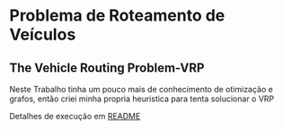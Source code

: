 # Problema de Roteamento de Veículos
## The Vehicle Routing Problem-VRP

Neste Trabalho tinha um pouco mais de conhecimento de otimização e grafos, então criei minha propria heuristica para tenta solucionar o VRP

Detalhes de execução em [README](https://github.com/ArimateiaFilho/VRP/blob/main/README-Execute.txt)
